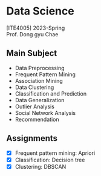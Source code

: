 # Data Science

[ITE4005] 2023-Spring  
Prof. Dong gyu Chae

## Main Subject
- Data Preprocessing
- Frequent Pattern Mining
- Association Mining
- Data Clustering
- Classification and Prediction
- Data Generalization
- Outlier Analysis
- Social Network Analysis
- Recommendation

## Assignments
- [x] Frequent pattern mining: Apriori
- [x] Classification: Decision tree  
- [x] Clustering: DBSCAN
